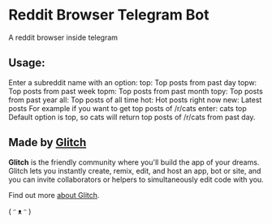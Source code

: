 # Reddit Browser Telegram Bot

A reddit browser inside telegram

## Usage:

Enter a subreddit name with an option:
top: Top posts from past day
topw: Top posts from past week
topm: Top posts from past month
topy: Top posts from past year
all: Top posts of all time
hot: Hot posts right now 
new: Latest posts
For example if you want to get top posts of /r/cats enter:
cats top
Default option is top, so cats will return top posts of /r/cats from past day.


## Made by [Glitch](https://glitch.com/)

**Glitch** is the friendly community where you'll build the app of your dreams. Glitch lets you instantly create, remix, edit, and host an app, bot or site, and you can invite collaborators or helpers to simultaneously edit code with you.

Find out more [about Glitch](https://glitch.com/about).

( ᵔ ᴥ ᵔ )
